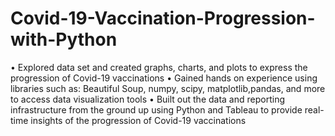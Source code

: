 # Covid-19-Vaccination-Progression-with-Python
• Explored data set and created graphs, charts, and plots to express the progression of Covid-19 vaccinations  • Gained hands on experience using libraries such as: Beautiful Soup, numpy, scipy, matplotlib,pandas, and more to access data visualization tools • Built out the data and reporting infrastructure from the ground up using Python and Tableau to provide real-time insights of the progression of Covid-19 vaccinations
